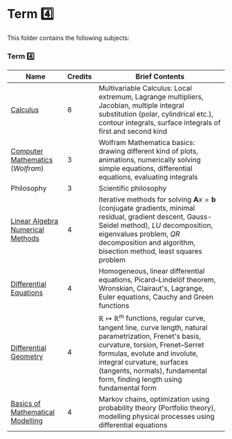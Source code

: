 # Term :four:

This folder contains the following subjects:
### Term :four:
| Name      | Credits | Brief Contents |
| ---       | ---     | ---   |
| [Calculus](Calculus) |  8 | Multivariable Calculus: Local extremum, Lagrange multipliers, Jacobian, multiple integral substitution (polar, cylindrical etc.), contour integrals, surface integrals of first and second kind |
| [Computer Mathematics](Computer%20Mathematics) (_Wolfram_) | 3 | Wolfram Mathematica basics: drawing different kind of plots, animations, numerically solving simple equations, differential equations, evaluating integrals |
| Philosophy | 3 | Scientific philosophy |
| [Linear Algebra Numerical Methods](Linear%20Algebra%20Numerical%20Methods)  | 4 | Iterative methods for solving $\mathbf{A}x=\mathbf{b}$ (conjugate gradients, minimal residual, gradient descent, Gauss-Seidel method), $LU$ decomposition, eigenvalues problem, $QR$ decomposition and algorithm, bisection method, least squares problem|
| [Differential Equations](Differential%20Equations) | 4 | Homogeneous, linear differential equations, Picard–Lindelöf theorem, Wronskian, Clairaut's, Lagrange, Euler equations, Cauchy and Green functions |
| [Differential Geometry](Differential%20Geometry) | 4 | $\mathbb{R}\mapsto \mathbb{R}^m$ functions, regular curve, tangent line, curve length, natural parametrization, Frenet's basis, curvature, torsion, Frenet–Serret formulas, evolute and involute, integral curvature, surfaces (tangents, normals), fundamental form, finding length using fundamental form |
| [Basics of Mathematical Modelling](Mathematical%20Modelling) | 4 | Markov chains, optimization using probability theory (Portfolio theory), modelling physical processes using differential equations |
